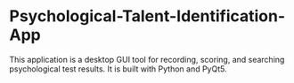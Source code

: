 # Psychological-Talent-Identification-App
This application is a desktop GUI tool for recording, scoring, and searching psychological test results. It is built with Python and PyQt5.
